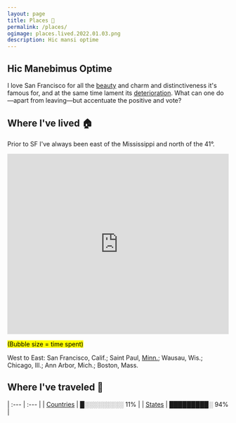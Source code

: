 ```yaml
---
layout: page
title: Places 📍
permalink: /places/
ogimage: places.lived.2022.01.03.png
description: Hic mansi optime
---
```

## Hic Manebimus Optime
I love San Francisco for all the [beauty](/assets/images/ggb.baker.jpg) and charm and distinctiveness it's famous for, and at the same time lament its <a href="https://www.nationalreview.com/2019/04/san-francisco-decline-failed-government-policies/" target="_blank">deterioration</a>. What can one do—apart from leaving—but accentuate the positive and vote?

## Where I've lived 🏠
Prior to SF I've always been east of the Mississippi and north of the 41°.

<iframe title="" aria-label="Map" id="datawrapper-chart-41BlM" src="https://datawrapper.dwcdn.net/41BlM/2/" scrolling="no" frameborder="0" style="width: 0; min-width: 100% !important; border: none;" height="410"></iframe><script type="text/javascript">!function(){"use strict";window.addEventListener("message",(function(e){if(void 0!==e.data["datawrapper-height"]){var t=document.querySelectorAll("iframe");for(var a in e.data["datawrapper-height"])for(var r=0;r<t.length;r++){if(t[r].contentWindow===e.source)t[r].style.height=e.data["datawrapper-height"][a]+"px"}}}))}();
</script>

<mark><span class="muted small">(Bubble size = time spent)</span></mark>

West to East: San Francisco, Calif.; Saint Paul, <a href="/mn">Minn.</a>; Wausau, Wis.; Chicago, Ill.; Ann Arbor, Mich.; Boston, Mass.

## Where I've traveled 🧳

| :--- | :--- |
| [Countries](/countries/) | █░░░░░░░░░ 11% |
| [States](/states/) | █████████░ 94% |
